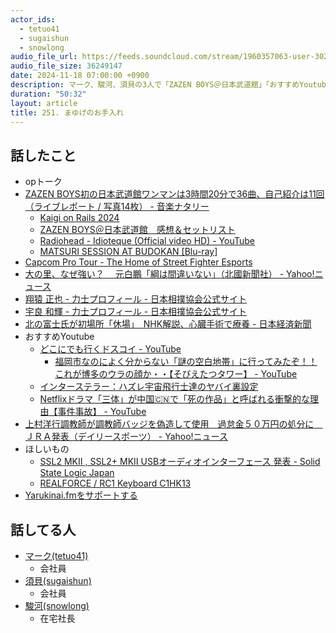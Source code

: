 ```yaml
---
actor_ids:
  - tetuo41
  - sugaishun
  - snowlong
audio_file_url: https://feeds.soundcloud.com/stream/1960357063-user-302747142-yarukinai-251-2024_11_18.mp3
audio_file_size: 36249147
date: 2024-11-18 07:00:00 +0900
description: マーク、駿河、須貝の3人で「ZAZEN BOYS＠日本武道館」「おすすめYoutube」「競馬界の不祥事」などについて話しました。
duration: "50:32"
layout: article
title: 251. まゆげのお手入れ
---
```


## 話したこと
- opトーク
- [ZAZEN BOYS初の日本武道館ワンマンは3時間20分で36曲、自己紹介は11回（ライブレポート / 写真14枚） - 音楽ナタリー](https://natalie.mu/music/news/597238)
  - [Kaigi on Rails 2024](https://kaigionrails.org/2024/)
  - [ZAZEN BOYS＠日本武道館　感想＆セットリスト](https://ksmusic.org/?eid=7441)
  - [Radiohead - Idioteque (Official video HD) - YouTube](https://www.youtube.com/watch?v=q-Nymir3q34)
  - [MATSURI SESSION AT BUDOKAN [Blu-ray]](https://amzn.to/3Z5AAWB)
- [Capcom Pro Tour - The Home of Street Fighter Esports](https://sf.esports.capcom.com/cpt/jp/)
- [大の里、なぜ強い？　 元白鵬「綱は間違いない」（北國新聞社） - Yahoo!ニュース](https://news.yahoo.co.jp/articles/9a566a9bba802c1a2fd06bf0b90abf01339408d9)
- [翔猿 正也 - 力士プロフィール - 日本相撲協会公式サイト](https://www.sumo.or.jp/ResultRikishiData/profile/3594/)
- [宇良 和輝 - 力士プロフィール - 日本相撲協会公式サイト](https://www.sumo.or.jp/ResultRikishiData/profile/3616/)
- [北の富士氏が初場所「休場」　NHK解説、心臓手術で療養 - 日本経済新聞](https://www.nikkei.com/article/DGXLSSXK00088_Y7A100C1000000/)
- おすすめYoutube
  - [どこにでも行くドスコイ - YouTube](https://www.youtube.com/channel/UChVUBqUVCxaVkgaGL4bQ86A)
    - [福岡市なのによく分からない「謎の空白地帯」に行ってみたぞ！！これが博多のウラの顔か・・【そびえたつタワー】 - YouTube](https://www.youtube.com/watch?v=OWNASJbiA8U)
  - [インターステラー：ハズレ宇宙飛行士達のヤバイ裏設定](https://www.youtube.com/watch?v=LkiakPe7Q98)
  - [Netflixドラマ「三体」が中国🇨🇳で「死の作品」と呼ばれる衝撃的な理由【事件事故】 - YouTube](https://www.youtube.com/watch?v=bpYkiIPBXqc)
- [上村洋行調教師が調教師バッジを偽造して使用　過怠金５０万円の処分に　ＪＲＡ発表（デイリースポーツ） - Yahoo!ニュース](https://news.yahoo.co.jp/articles/c046d6827abc9dd01c58617f410ff2f881ffe8f3)
- ほしいもの
  - [SSL2 MKⅡ , SSL2+ MKⅡ USBオーディオインターフェース 発表 - Solid State Logic Japan](https://www.solid-state-logic.co.jp/latest-media/ssl2-mk%E2%85%B1-launch)
  - [REALFORCE / RC1 Keyboard C1HK13](https://www.realforce.co.jp/products/C1HK13/)
- [Yarukinai.fmをサポートする](https://note.com/tetuo41/circle)

## 話してる人
- [マーク(tetuo41)](https://twitter.com/tetuo41)
  - 会社員
- [須貝(sugaishun)](https://twitter.com/sugaishun)
  - 会社員
- [駿河(snowlong)](https://twitter.com/_snowlong)
  - 在宅社長

